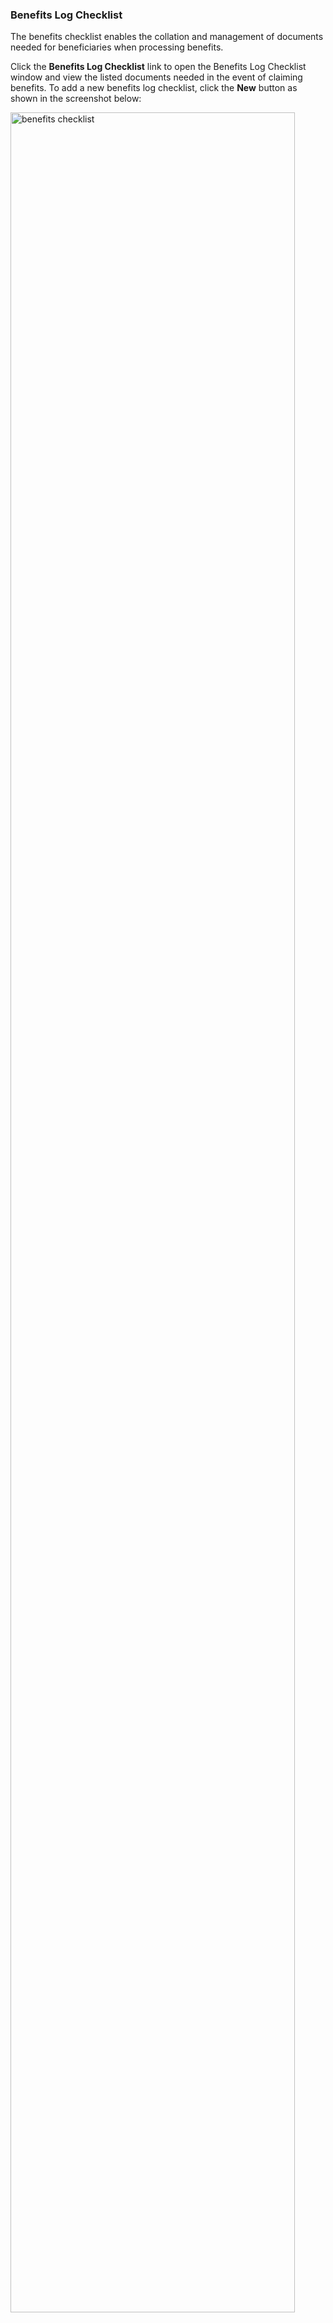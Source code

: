 ### Benefits Log Checklist

The benefits checklist enables the collation and management of documents needed for beneficiaries when processing benefits. 

Click the **Benefits Log Checklist** link to open the Benefits Log Checklist window and view the listed documents needed in the event of claiming benefits. To add a new benefits log checklist, click the **New** button as shown in the screenshot below:

<img  alt="benefits checklist" width="95%" height="auto"  class="center"  src="![Image from alias](~@alias/img/media3/benefitslog.png)"> 
